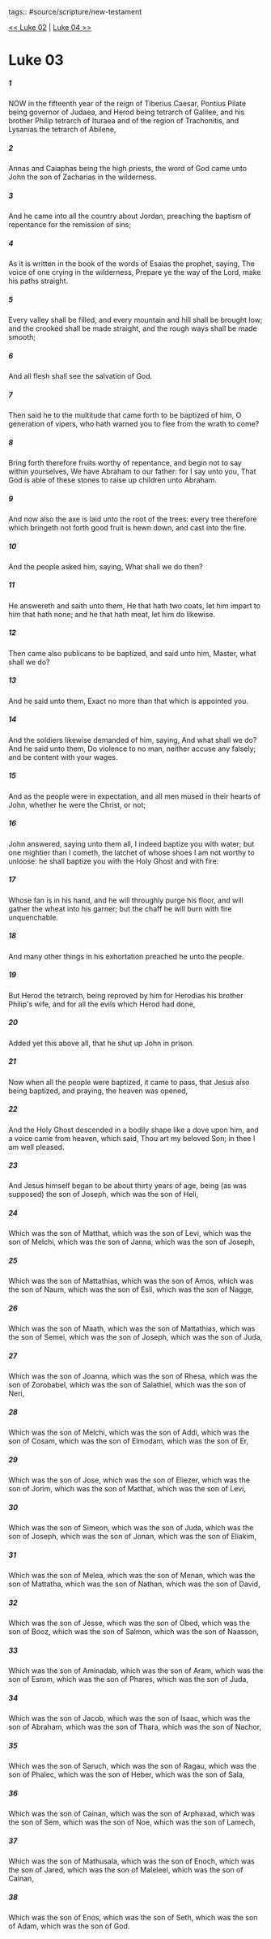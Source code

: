 tags:: #source/scripture/new-testament

[<< Luke 02](source/scripture/new-testament/03_Luke/Luke_02.md) | [Luke 04 >>](source/scripture/new-testament/03_Luke/Luke_04.md)

# Luke 03

##### 1

NOW in the fifteenth year of the reign of Tiberius Caesar, Pontius Pilate being governor of Judaea, and Herod being tetrarch of Galilee, and his brother Philip tetrarch of Ituraea and of the region of Trachonitis, and Lysanias the tetrarch of Abilene,

##### 2

Annas and Caiaphas being the high priests, the word of God came unto John the son of Zacharias in the wilderness.

##### 3

And he came into all the country about Jordan, preaching the baptism of repentance for the remission of sins;

##### 4

As it is written in the book of the words of Esaias the prophet, saying, The voice of one crying in the wilderness, Prepare ye the way of the Lord, make his paths straight.

##### 5

Every valley shall be filled, and every mountain and hill shall be brought low; and the crooked shall be made straight, and the rough ways shall be made smooth;

##### 6

And all flesh shall see the salvation of God.

##### 7

Then said he to the multitude that came forth to be baptized of him, O generation of vipers, who hath warned you to flee from the wrath to come?

##### 8

Bring forth therefore fruits worthy of repentance, and begin not to say within yourselves, We have Abraham to our father: for I say unto you, That God is able of these stones to raise up children unto Abraham.

##### 9

And now also the axe is laid unto the root of the trees: every tree therefore which bringeth not forth good fruit is hewn down, and cast into the fire.

##### 10

And the people asked him, saying, What shall we do then?

##### 11

He answereth and saith unto them, He that hath two coats, let him impart to him that hath none; and he that hath meat, let him do likewise.

##### 12

Then came also publicans to be baptized, and said unto him, Master, what shall we do?

##### 13

And he said unto them, Exact no more than that which is appointed you.

##### 14

And the soldiers likewise demanded of him, saying, And what shall we do? And he said unto them, Do violence to no man, neither accuse any falsely; and be content with your wages.

##### 15

And as the people were in expectation, and all men mused in their hearts of John, whether he were the Christ, or not;

##### 16

John answered, saying unto them all, I indeed baptize you with water; but one mightier than I cometh, the latchet of whose shoes I am not worthy to unloose: he shall baptize you with the Holy Ghost and with fire:

##### 17

Whose fan is in his hand, and he will throughly purge his floor, and will gather the wheat into his garner; but the chaff he will burn with fire unquenchable.

##### 18

And many other things in his exhortation preached he unto the people.

##### 19

But Herod the tetrarch, being reproved by him for Herodias his brother Philip's wife, and for all the evils which Herod had done,

##### 20

Added yet this above all, that he shut up John in prison.

##### 21

Now when all the people were baptized, it came to pass, that Jesus also being baptized, and praying, the heaven was opened,

##### 22

And the Holy Ghost descended in a bodily shape like a dove upon him, and a voice came from heaven, which said, Thou art my beloved Son; in thee I am well pleased.

##### 23

And Jesus himself began to be about thirty years of age, being (as was supposed) the son of Joseph, which was the son of Heli,

##### 24

Which was the son of Matthat, which was the son of Levi, which was the son of Melchi, which was the son of Janna, which was the son of Joseph,

##### 25

Which was the son of Mattathias, which was the son of Amos, which was the son of Naum, which was the son of Esli, which was the son of Nagge,

##### 26

Which was the son of Maath, which was the son of Mattathias, which was the son of Semei, which was the son of Joseph, which was the son of Juda,

##### 27

Which was the son of Joanna, which was the son of Rhesa, which was the son of Zorobabel, which was the son of Salathiel, which was the son of Neri,

##### 28

Which was the son of Melchi, which was the son of Addi, which was the son of Cosam, which was the son of Elmodam, which was the son of Er,

##### 29

Which was the son of Jose, which was the son of Eliezer, which was the son of Jorim, which was the son of Matthat, which was the son of Levi,

##### 30

Which was the son of Simeon, which was the son of Juda, which was the son of Joseph, which was the son of Jonan, which was the son of Eliakim,

##### 31

Which was the son of Melea, which was the son of Menan, which was the son of Mattatha, which was the son of Nathan, which was the son of David,

##### 32

Which was the son of Jesse, which was the son of Obed, which was the son of Booz, which was the son of Salmon, which was the son of Naasson,

##### 33

Which was the son of Aminadab, which was the son of Aram, which was the son of Esrom, which was the son of Phares, which was the son of Juda,

##### 34

Which was the son of Jacob, which was the son of Isaac, which was the son of Abraham, which was the son of Thara, which was the son of Nachor,

##### 35

Which was the son of Saruch, which was the son of Ragau, which was the son of Phalec, which was the son of Heber, which was the son of Sala,

##### 36

Which was the son of Cainan, which was the son of Arphaxad, which was the son of Sem, which was the son of Noe, which was the son of Lamech,

##### 37

Which was the son of Mathusala, which was the son of Enoch, which was the son of Jared, which was the son of Maleleel, which was the son of Cainan,

##### 38

Which was the son of Enos, which was the son of Seth, which was the son of Adam, which was the son of God.
